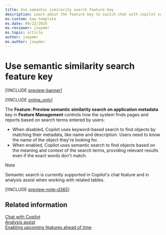 ```yaml
---
title: Use semantic similarity search feature key
description: Learn about the feature key to switch chat with copilot so that it uses semantic search.
ms.custom: bap-template
ms.date: 09/22/2025
ms.reviewer: jswymer
ms.topic: article
author: jswymer
ms.author: jswymer
---
```

# Use semantic similarity search feature key

[!INCLUDE [preview-banner](~/../shared-content/shared/preview-includes/preview-banner.md)]

[!INCLUDE [online_only](includes/online_only.md)]

The **Feature: Preview semantic similarity search on application metadata** key in **Feature Management** controls how the system finds pages and reports based on search terms entered by users:

- When disabled, Copilot uses keyword-based search to find objects by matching their metadata, like name and description. Users need to know the name of the object they're looking for.
- When enabled, Copilot uses semantic search to find objects based on the meaning and context of the search terms, providing relevant results even if the exact words don't match.

> [!NOTE]
> Semantic search is currently supported in Copilot's chat feature and in analysis assist when working with related tables.

[!INCLUDE [preview-note-d365](~/../shared-content/shared/preview-includes/preview-note-d365.md)]

## Related information

[Chat with Copilot](/dynamics365/business-central/chat-with-copilot)  
[Analysis assist](/dynamics365/business-central/analysis-assist)  
[Enabling upcoming features ahead of time](/dynamics365/business-central/dev-itpro/administration/feature-management)  
